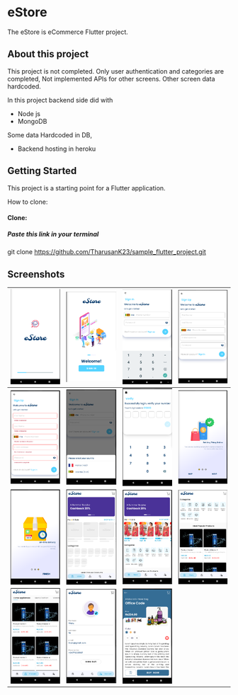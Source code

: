 # eStore

The eStore is eCommerce Flutter project.

## About this project

This project is not completed. Only user authentication and categories are completed, Not implemented APIs for other screens. Other screen data hardcoded.

In this project backend side did with 
- Node js 
- MongoDB

Some data Hardcoded in DB,

- Backend hosting in heroku

## Getting Started

This project is a starting point for a Flutter application.

How to clone:

#### Clone: 
 ##### Paste this link in your terminal
git clone https://github.com/TharusanK23/sample_flutter_project.git

## Screenshots

 |![Image](https://github.com/TharusanK23/sample_flutter_project/blob/master/screenshots/image_1.png?raw=true)| ![Image](https://github.com/TharusanK23/sample_flutter_project/blob/master/screenshots/image_2.png?raw=true)|![Image](https://github.com/TharusanK23/sample_flutter_project/blob/master/screenshots/image_3.png?raw=true)|![Image](https://github.com/TharusanK23/sample_flutter_project/blob/master/screenshots/image_4.png?raw=true)|
|------------|-------------|-------------|-------------|
|![Image](https://github.com/TharusanK23/sample_flutter_project/blob/master/screenshots/image_14.png?raw=true)|![Image](https://github.com/TharusanK23/sample_flutter_project/blob/master/screenshots/image_15.png?raw=true)|![Image](https://github.com/TharusanK23/sample_flutter_project/blob/master/screenshots/image_5.png?raw=true)|![Image](https://github.com/TharusanK23/sample_flutter_project/blob/master/screenshots/image_6.png?raw=true)|
![Image](https://github.com/TharusanK23/sample_flutter_project/blob/master/screenshots/image_7.png?raw=true)|![Image](https://github.com/TharusanK23/sample_flutter_project/blob/master/screenshots/image_8.png?raw=true)|![Image](https://github.com/TharusanK23/sample_flutter_project/blob/master/screenshots/image_9.png?raw=true)|![Image](https://github.com/TharusanK23/sample_flutter_project/blob/master/screenshots/image_10.png?raw=true)|
![Image](https://github.com/TharusanK23/sample_flutter_project/blob/master/screenshots/image_11.png?raw=true)|![Image](https://github.com/TharusanK23/sample_flutter_project/blob/master/screenshots/image_12.png?raw=true)|![Image](https://github.com/TharusanK23/sample_flutter_project/blob/master/screenshots/image_13.png?raw=true)|
